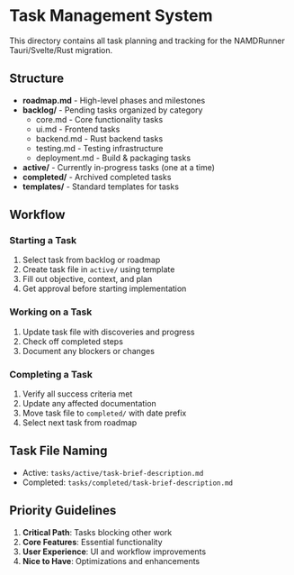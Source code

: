 # Task Management System

This directory contains all task planning and tracking for the NAMDRunner Tauri/Svelte/Rust migration.

## Structure

- **roadmap.md** - High-level phases and milestones
- **backlog/** - Pending tasks organized by category
  - core.md - Core functionality tasks
  - ui.md - Frontend tasks
  - backend.md - Rust backend tasks
  - testing.md - Testing infrastructure
  - deployment.md - Build & packaging tasks
- **active/** - Currently in-progress tasks (one at a time)
- **completed/** - Archived completed tasks
- **templates/** - Standard templates for tasks

## Workflow

### Starting a Task
1. Select task from backlog or roadmap
2. Create task file in `active/` using template
3. Fill out objective, context, and plan
4. Get approval before starting implementation

### Working on a Task
1. Update task file with discoveries and progress
2. Check off completed steps
3. Document any blockers or changes

### Completing a Task  
1. Verify all success criteria met
2. Update any affected documentation
3. Move task file to `completed/` with date prefix
4. Select next task from roadmap

## Task File Naming

- Active: `tasks/active/task-brief-description.md`
- Completed: `tasks/completed/task-brief-description.md`

## Priority Guidelines

1. **Critical Path**: Tasks blocking other work
2. **Core Features**: Essential functionality 
3. **User Experience**: UI and workflow improvements
4. **Nice to Have**: Optimizations and enhancements
